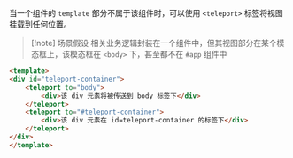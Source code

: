 当一个组件的 `template` 部分不属于该组件时，可以使用 `<teleport>` 标签将视图挂载到任何位置。

> [!note] 场景假设
> 相关业务逻辑封装在一个组件中，但其视图部分在某个模态框上，该模态框在 `<body>` 下，甚至都不在 `#app` 组件中

```html
<template>
<div id="teleport-container">
    <teleport to="body">
        <div>该 div 元素将被传送到 body 标签下</div>
    </teleport>
    <teleport to="#teleport-container">
        <div>该 div 元素在 id=teleport-container 的标签下</div>
    </teleport>
</div>
</template>
```